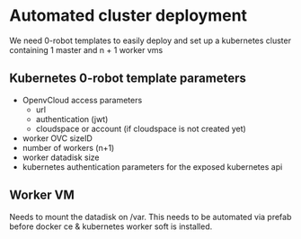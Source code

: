 # Automated cluster deployment

We need 0-robot templates to easily deploy and set up a kubernetes cluster containing 1 master and n + 1 worker vms

## Kubernetes 0-robot template parameters
- OpenvCloud access parameters
  - url
  - authentication (jwt)
  - cloudspace or account (if cloudspace is not created yet)
- worker OVC sizeID
- number of workers (n+1)
- worker datadisk size
- kubernetes authentication parameters for the exposed kubernetes api

## Worker VM
Needs to mount the datadisk on /var. This needs to be automated via prefab before docker ce & kubernetes worker soft is installed.
